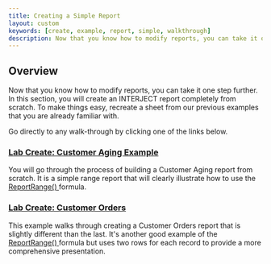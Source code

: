 ```yaml
---
title: Creating a Simple Report
layout: custom
keywords: [create, example, report, simple, walkthrough]
description: Now that you know how to modify reports, you can take it one step further. In this section, you will create an INTERJECT report completely from scratch. To make things easy, recreate a sheet from our previous examples that you are already familiar with. 
---
```


##  **Overview**

Now that you know how to modify reports, you can take it one step further. In this section, you will create an INTERJECT report completely from scratch. To make things easy, recreate a sheet from our previous examples that you are already familiar with. 

Go directly to any walk-through by clicking one of the links below. 

###  [ Lab Create: Customer Aging Example ](/wGetStarted/L-Create-CustomerAging.html)

You will go through the process of building a Customer Aging report from scratch. It is a simple range report that will clearly illustrate how to use the  [ ReportRange() ](/wIndex/ReportRange.html) formula. 

###  [ Lab Create: Customer Orders ](/wGetStarted/L-Create-CustomerOrders.html)

This example walks through creating a Customer Orders report that is slightly different than the last. It's another good example of  the  [ ReportRange() ](/wIndex/ReportRange.html) formula but uses two rows for each record to provide a more comprehensive presentation. 

